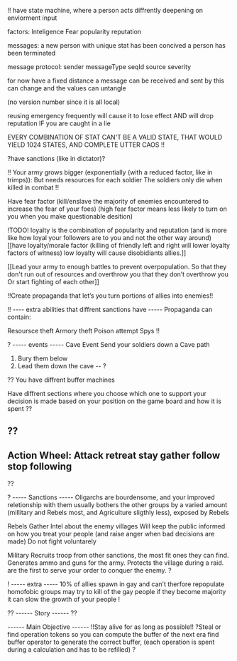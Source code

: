 !!
have state machine, where a person acts diffrently deepening on enviorment input

factors:
Inteligence
Fear
popularity
reputation

messages:
a new person with unique stat has been concived
a person has been terminated


message protocol:
sender
messageType
seqId
source
severity

for now have a fixed distance a message can be received and sent by
this can change and the values can untangle

(no version number since it is all local)

reusing emergency frequently will cause it to lose effect
AND will drop reputation IF you are caught in a lie

EVERY COMBINATION OF STAT CAN'T BE A VALID STATE, THAT WOULD YIELD 1024 STATES, AND COMPLETE UTTER CAOS
!!

?have sanctions (like in dictator)?

!!
Your army grows bigger (exponentially (with a reduced factor, like in trimps)):
But needs resources for each soldier
The soldiers only die when killed in combat
!!
 

Have fear factor
(kill/enslave the majority of enemies encountered to increase the fear of your foes)
(high fear factor means less likely to turn on you when you make questionable desition)


!TODO! loyalty is the combination of popularity and reputation (and is more like how loyal your followers are to you and not the other way around)
[[have loyalty/morale factor
(killing of friendly left and right will lower loyalty factors of witness)
low loyalty will cause disobidiants allies.]]

[[Lead your army to enough battles to prevent overpopulation. So that they don't run out of resources and overthrow you that they don’t overthrow you
Or start fighting of each other]]

!!Create propaganda that let’s you turn portions of allies into enemies!!

!!
---- extra abilities that diffrent sanctions have -----
Propaganda can contain:

Resoursce theft
Armory theft
Poison attempt
Spys
!!

?
----- events -----
Cave Event
Send your soldiers down a Cave path
1. Bury them below
2. Lead them down the cave
--
?

??
You have diffrent buffer machines 

Have diffrent sections where you choose which one to support
your decision is made based on your position on the game board and how it is spent
??

??
-----
Action Wheel:
Attack
retreat
stay
gather
follow
stop following
-----
??


?
----- Sanctions -----
Oligarchs
are bourdensome, and your improved reletionship with them usually bothers the other groups by a varied amount (millitary and Rebels most, and Agriculture sligthly less), exposed by Rebels

Rebels
Gather Intel about the enemy villages
Will keep the public informed on how you treat your people (and raise anger when bad decisions are made)
Do not fight voluntarely

Military
Recruits troop from other sanctions, the most fit ones they can find.
Generates ammo and guns for the army.
Protects the village during a raid.
are the first to serve your order to conquer the enemy.
?

!
----- extra -----
10% of allies spawn in gay and can’t therfore repopulate
homofobic groups may try to kill of the gay people
if they become majority it can slow the growth of your people
!

??
------ Story ------
??


------ Main Objective ------
!!Stay alive for as long as possible!!
?Steal or find operation tokens so you can compute the buffer of the next era
find buffer operator to generate the correct buffer,
(each operation is spent during a calculation and has to be refilled)
?